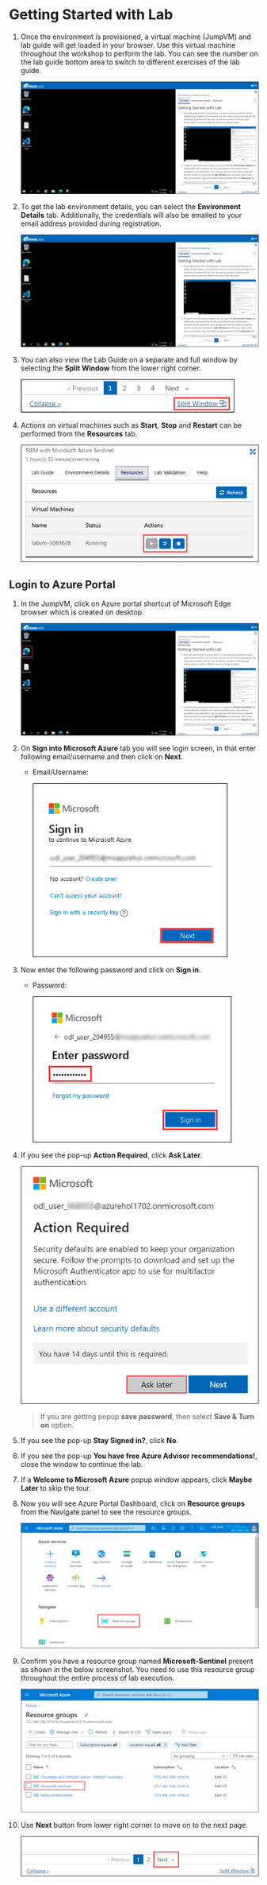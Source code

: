 # Getting Started with Lab

1. Once the environment is provisioned, a virtual machine (JumpVM) and lab guide will get loaded in your browser. Use this virtual machine throughout the workshop to perform the lab. You can see the number on the lab guide bottom area to switch to different exercises of the lab guide.

   ![](../media/getting-started.png "Lab Environment")
   
1. To get the lab environment details, you can select the **Environment Details** tab. Additionally, the credentials will also be emailed to your email address provided during registration.

   ![split window](../media/getting-started.png "Lab Environment")

1. You can also view the Lab Guide on a separate and full window by selecting the **Split Window** from the lower right corner.

   ![](../media/split-window.png "Lab Environment")

1. Actions on virtual machines such as **Start**, **Stop** and **Restart** can be performed from the **Resources** tab.

   ![start and stop resources](../media/start-stop.png "Lab Environment")

## Login to Azure Portal
1. In the JumpVM, click on Azure portal shortcut of Microsoft Edge browser which is created on desktop.

   ![](../media/azureportal_icon.png "Lab Environment")
   
1. On **Sign into Microsoft Azure** tab you will see login screen, in that enter following email/username and then click on **Next**. 
   * Email/Username: <inject key="AzureAdUserEmail"></inject>
   
     ![](../media/image7.png "Enter Email")
     
1. Now enter the following password and click on **Sign in**.
   * Password: <inject key="AzureAdUserPassword"></inject>
   
     ![](../media/image8.png "Enter Password")
     
1. If you see the pop-up **Action Required**, click **Ask Later**.

     ![](../media/asklater.png "Action required window")
     
    > If you are getting popup **save password**, then select **Save & Turn on** option.
       
1. If you see the pop-up **Stay Signed in?**, click **No**.

1. If you see the pop-up **You have free Azure Advisor recommendations!**, close the window to continue the lab.

1. If a **Welcome to Microsoft Azure** popup window appears, click **Maybe Later** to skip the tour.

1. Now you will see Azure Portal Dashboard, click on **Resource groups** from the Navigate panel to see the resource groups.

     ![](../media/select-rg.png "Resource groups")

1. Confirm you have a resource group named **Microsoft-Sentinel** present as shown in the below screenshot. You need to use this resource group throughout the entire process of lab execution.

     ![](../media/sentinelrg.png "Resource groups")
   
1. Use **Next** button from lower right corner to move on to the next page.

   ![](../media/next.png "Resource groups")

